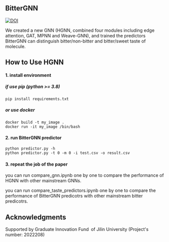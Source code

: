 ## BitterGNN
[![DOI](https://zenodo.org/badge/DOI/10.5281/zenodo.10018600.svg)](https://doi.org/10.5281/zenodo.10018600)

We created a new GNN (HGNN, combined four modules including edge attention, GAT, MPNN and Weave-GNN), and trained the predictors BitterGNN can distinguish bitter/non-bitter and bitter/sweet taste of molecule. 

## How to Use HGNN
#### 1. install environment 
##### if use pip (python >= 3.8)
``` 
pip install requirements.txt
```
##### or use docker
``` 
docker build -t my_image .
docker run -it my_image /bin/bash
```

#### 2. run BitterGNN predictor
```
python predictor.py -h
python predictor.py -t 0 -m 0 -i test.csv -o result.csv
```

#### 3. repeat the job of the paper
you can run compare_gnn.ipynb one by one to compare the performance of HGNN with other mainstream GNNs.

you can run compare_taste_predictors.ipynb one by one to compare the performance of BitterGNN predicotrs with other mainstream bitter predicotrs.



## Acknowledgments
Supported by Graduate Innovation Fund of Jilin University (Project's number: 2022208)

